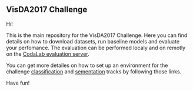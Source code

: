## VisDA2017 Challenge

Hi!

This is the main repository for the VisDA2017 Challenge. Here you can find details on how to download datasets, run baseline models and evaluate your perfomance. The evaluation can be performed localy and on remotly on the [CodaLab evaluation server]().

You can get more detailes on how to set up an environment for the challenge [classification]() and [sementation]() tracks by following those links. 

Have fun!